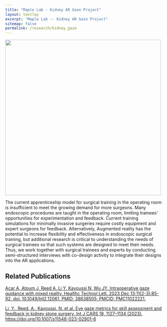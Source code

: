 ```yaml
---
title: "Maple Lab - Kidney AR Gaze Project"
layout: textlay
excerpt: "Maple Lab -- Kidney AR Gaze Project"
sitemap: false
permalink: /research/kidney_gaze
---
```

<img src="{{ site.url }}{{ site.baseurl }}/images/researchpic/kidney_gaze.png" style="width: 500px">

The current apprenticeship model for surgical training in the operating room is insufficient to meet the growing demand for more surgeons. Many endoscopic procedures are taught in the operating room, limiting trainees’ opportunities for experimentation and feedback. Current training simulations for minimally invasive surgeries require costly equipment and expert surgeons for feedback. Alternatively, Augmented reality has the potential to increase flexibility and effectiveness in endoscopic surgical training, but additional research is critical to understanding the needs of surgical trainees so that such systems are designed to meet their needs. Thus, we work together with surgical trainees and experts by conducting semi-structured interviews with co-design activity to integrate their designs into the AR applications.

## Related Publications
<a href="https://pubmed.ncbi.nlm.nih.gov/38638505/">Acar A, Atoum J, Reed A, Li Y, Kavoussi N, Wu JY. Intraoperative gaze guidance with mixed reality. Healthc Technol Lett. 2023 Dec 13;11(2-3):85-92. doi: 10.1049/htl2.12061. PMID: 38638505; PMCID: PMC11022221.</a>

<a href="https://link.springer.com/article/10.1007/s11548-023-02901-6">Li, Y., Reed, A., Kavoussi, N. et al. Eye gaze metrics for skill assessment and feedback in kidney stone surgery. Int J CARS 18, 1127–1134 (2023). https://doi.org/10.1007/s11548-023-02901-6</a>